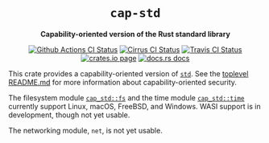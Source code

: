 <div align="center">
  <h1><code>cap-std</code></h1>

  <p>
    <strong>Capability-oriented version of the Rust standard library</strong>
  </p>

  <p>
    <a href="https://github.com/sunfishcode/cap-std/actions?query=workflow%3ACI"><img src="https://github.com/sunfishcode/cap-std/workflows/CI/badge.svg" alt="Github Actions CI Status" /></a>
    <a href="https://cirrus-ci.com/github/sunfishcode/cap-std"><img src="https://api.cirrus-ci.com/github/sunfishcode/cap-std.svg" alt="Cirrus CI Status" /></a>
    <a href="https://travis-ci.com/sunfishcode/cap-std"><img src="https://travis-ci.com/sunfishcode/cap-std.svg?branch=main" alt="Travis CI Status" /></a>
    <a href="https://crates.io/crates/cap-std"><img src="https://img.shields.io/crates/v/cap-std.svg" alt="crates.io page" /></a>
    <a href="https://docs.rs/cap-std"><img src="https://docs.rs/cap-std/badge.svg" alt="docs.rs docs" /></a>
  </p>
</div>

This crate provides a capability-oriented version of [`std`]. See the
[toplevel README.md] for more information about capability-oriented security.

The filesystem module [`cap_std::fs`] and the time module [`cap_std::time`]
currently support Linux, macOS, FreeBSD, and Windows. WASI support is in
development, though not yet usable.

The networking module, `net`, is not yet usable.

[`std`]: https://doc.rust-lang.org/std/
[toplevel README.md]: https://github.com/sunfishcode/cap-std/blob/main/README.md
[`cap_std::fs`]: https://docs.rs/cap-std/latest/cap_std/fs/index.html
[`cap_std::time`]: https://docs.rs/cap-std/latest/cap_std/time/index.html
